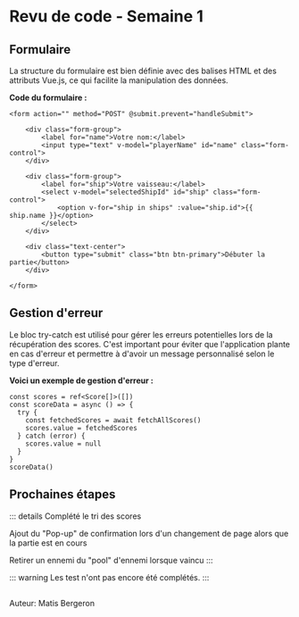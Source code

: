 # Revu de code - Semaine 1

## Formulaire

La structure du formulaire est bien définie avec des balises HTML et des attributs Vue.js, ce qui facilite la manipulation des données. 

**Code du formulaire :**

```js{4}
<form action="" method="POST" @submit.prevent="handleSubmit">

    <div class="form-group">
        <label for="name">Votre nom:</label>
        <input type="text" v-model="playerName" id="name" class="form-control">
    </div>

    <div class="form-group">
        <label for="ship">Votre vaisseau:</label>
        <select v-model="selectedShipId" id="ship" class="form-control">
            <option v-for="ship in ships" :value="ship.id">{{ ship.name }}</option>
        </select>
    </div>

    <div class="text-center">
        <button type="submit" class="btn btn-primary">Débuter la partie</button>
    </div>

</form>
```

## Gestion d'erreur

 Le bloc try-catch est utilisé pour gérer les erreurs potentielles lors de la récupération des scores. C'est important pour éviter que l'application plante en cas d'erreur et permettre à d'avoir un message personnalisé selon le type d'erreur.

**Voici un exemple de gestion d'erreur :**

```js{4}
const scores = ref<Score[]>([])
const scoreData = async () => {
  try {
    const fetchedScores = await fetchAllScores()
    scores.value = fetchedScores
  } catch (error) {
    scores.value = null
  }
}
scoreData()
```

## Prochaines étapes

::: details
Complété le tri des scores
 
Ajout du "Pop-up" de confirmation lors d'un changement de page alors que la partie est en cours
 
Retirer un ennemi du "pool" d'ennemi lorsque vaincu
:::

::: warning
Les test n'ont pas encore été complétés.
:::

##
Auteur: Matis Bergeron
